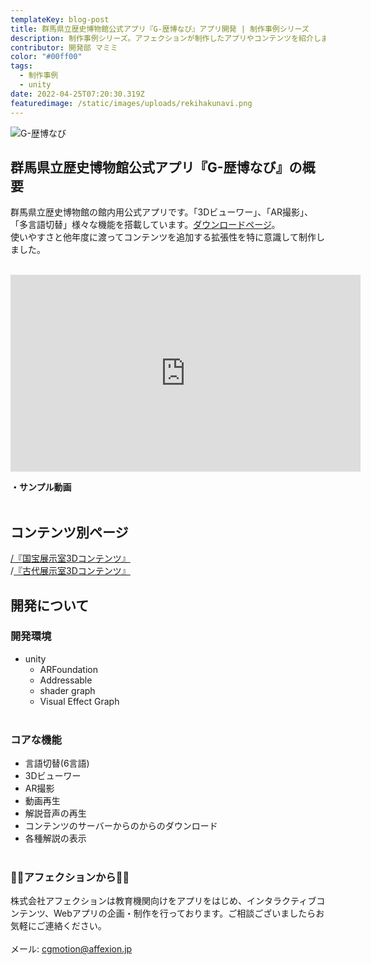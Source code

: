 ```yaml
---
templateKey: blog-post
title: 群馬県立歴史博物館公式アプリ『G-歴博なび』アプリ開発 | 制作事例シリーズ
description: 制作事例シリーズ。アフェクションが制作したアプリやコンテンツを紹介します。今回は群馬県立歴史博物館公式アプリ『G-歴博なび』です。
contributor: 開発部 マミミ
color: "#00ff00"
tags:
  - 制作事例
  - unity
date: 2022-04-25T07:20:30.319Z
featuredimage: /static/images/uploads/rekihakunavi.png
---
```

![G-歴博なび](https://firebasestorage.googleapis.com/v0/b/affexion-blog-image.appspot.com/o/rekihaku_navi%2Frekihakunavi.png?alt=media&token=02e438ff-a6d9-4291-b364-428d89f59096)

## 群馬県立歴史博物館公式アプリ『G-歴博なび』の概要<br>
群馬県立歴史博物館の館内用公式アプリです。「3Dビューワー」、「AR撮影」、「多言語切替」様々な機能を搭載しています。[ダウンロードページ](https://rekihaku-app-redirect.firebaseapp.com/)。<br>使いやすさと他年度に渡ってコンテンツを追加する拡張性を特に意識して制作しました。<br><br>

<iframe width="560" height="315" src="https://youtube.com/embed/ZykvenLOgpc" title="YouTube video player" frameborder="0" allow="accelerometer; autoplay; clipboard-write; encrypted-media; gyroscope; picture-in-picture" allowfullscreen></iframe>

**・サンプル動画**<br><br>

## コンテンツ別ページ<br>
[/『国宝展示室3Dコンテンツ』](https://affexion-blog.netlify.app/%E7%BE%A4%E9%A6%AC%E7%9C%8C%E7%AB%8B%E6%AD%B4%E5%8F%B2%E5%8D%9A%E7%89%A9%E9%A4%A8%E5%85%AC%E5%BC%8F%E3%82%A2%E3%83%97%E3%83%AA%E7%94%A8%E3%80%8E%E5%9B%BD%E5%AE%9D%E5%B1%95%E7%A4%BA%E5%AE%A43d%E3%82%B3%E3%83%B3%E3%83%86%E3%83%B3%E3%83%84%E3%80%8F3d%E3%83%A2%E3%83%87%E3%83%AB%E5%88%B6%E4%BD%9C-%E5%88%B6%E4%BD%9C%E4%BA%8B%E4%BE%8B%E3%82%B7%E3%83%AA%E3%83%BC%E3%82%BA--tue-apr-19-2022-16-35-49-gmt-0900-%E6%97%A5%E6%9C%AC%E6%A8%99%E6%BA%96%E6%99%82/)<br>
/[『古代展示室3Dコンテンツ』](https://affexion-blog.netlify.app/%E7%BE%A4%E9%A6%AC%E7%9C%8C%E7%AB%8B%E6%AD%B4%E5%8F%B2%E5%8D%9A%E7%89%A9%E9%A4%A8%E5%85%AC%E5%BC%8F%E3%82%A2%E3%83%97%E3%83%AA%E7%94%A8%E3%80%8E%E5%8F%A4%E4%BB%A3%E5%B1%95%E7%A4%BA%E5%AE%A43d%E3%82%B3%E3%83%B3%E3%83%86%E3%83%B3%E3%83%84%E3%80%8F%E5%88%B6%E4%BD%9C-%E5%88%B6%E4%BD%9C%E4%BA%8B%E4%BE%8B%E3%82%B7%E3%83%AA%E3%83%BC%E3%82%BA--tue-apr-19-2022-21-18-06-gmt-0900-%E6%97%A5%E6%9C%AC%E6%A8%99%E6%BA%96%E6%99%82/)

## 開発について<br>

### 開発環境<br>
- unity
  - ARFoundation
  - Addressable
  - shader graph
  - Visual Effect Graph<br><br>

### コアな機能<br>
- 言語切替(6言語)
- 3Dビューワー
- AR撮影
- 動画再生
- 解説音声の再生
- コンテンツのサーバーからのからのダウンロード
- 各種解説の表示<br><br>

### 👾👾アフェクションから👾👾<br>
株式会社アフェクションは教育機関向けをアプリをはじめ、インタラクティブコンテンツ、Webアプリの企画・制作を行っております。ご相談ございましたらお気軽にご連絡ください。<br><br>メール: cgmotion@affexion.jp

